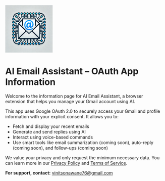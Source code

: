 <img src="image.png" alt="AI Email Assistant Logo" width="150" />

# AI Email Assistant – OAuth App Information

Welcome to the information page for AI Email Assistant, a browser extension that helps you manage your Gmail account using AI.

This app uses Google OAuth 2.0 to securely access your Gmail and profile information with your explicit consent. It allows you to:

- Fetch and display your recent emails  
- Generate and send replies using AI  
- Interact using voice-based commands  
- Use smart tools like email summarization (coming soon), auto-reply (coming soon), and follow-ups (coming soon)

We value your privacy and only request the minimum necessary data. You can learn more in our [Privacy Policy](https://aiemailassistant.in/privacy-policy) and [Terms of Service](https://aiemailassistant.in/terms-of-service).

**For support, contact:** vinitsonawane76@gmail.com
